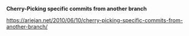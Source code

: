 **Cherry-Picking specific commits from another branch**

https://ariejan.net/2010/06/10/cherry-picking-specific-commits-from-another-branch/